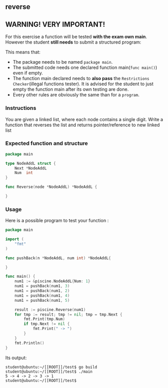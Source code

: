 ## reverse

## **WARNING! VERY IMPORTANT!**

For this exercise a function will be tested **with the exam own main**. However the student **still needs** to submit a structured program:

This means that:

- The package needs to be named `package main`.
- The submitted code needs one declared function main(`func main()`) even if empty.
- The function main declared needs to **also pass** the `Restrictions Checker`(illegal functions tester). It is advised for the student to just empty the function main after its own testing are done.
- Every other rules are obviously the same than for a `program`.

### Instructions

You are given a linked list, where each node contains a single digit.
Write a function that reverses the list and returns pointer/reference to new linked list

### Expected function and structure

```go
package main

type NodeAddL struct {
	Next *NodeAddL
	Num  int
}

func Reverse(node *NodeAddL) *NodeAddL {

}
```

### Usage

Here is a possible program to test your function :

```go
package main

import (
	"fmt"
)

func pushBack(n *NodeAddL, num int) *NodeAddL{

}

func main() {
	num1 := &piscine.NodeAddL{Num: 1}
	num1 = pushBack(num1, 3)
	num1 = pushBack(num1, 2)
	num1 = pushBack(num1, 4)
	num1 = pushBack(num1, 5)

	result := piscine.Reverse(num1)
	for tmp := result; tmp != nil; tmp = tmp.Next {
		fmt.Print(tmp.Num)
		if tmp.Next != nil {
			fmt.Print(" -> ")
		}
	}
	fmt.Println()
}
```

Its output:

```console
student@ubuntu:~/[[ROOT]]/test$ go build
student@ubuntu:~/[[ROOT]]/test$ ./main
5 -> 4 -> 2 -> 3 -> 1
student@ubuntu:~/[[ROOT]]/test$
```
